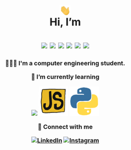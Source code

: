 <h1 align="center">

  <img style="width:30px; height:auto; -webkit-user-select:none; display:block; margin:auto; padding:env(safe-area-inset-top) env(safe-area-inset-right) env(safe-area-inset-bottom) env(safe-area-inset-left);" src="https://raw.githubusercontent.com/Potapy4/Potapy4/master/wave.gif"> Hi, I’m
  
  <img style="width:70px; height:auto;" src="https://i.giphy.com/media/MZum7m00qC1VIFPbgP/giphy.webp">
  <img style="width:70px; height:auto;" src="https://i.giphy.com/media/iC9j5M86lEd3a41HAB/giphy.webp">
  <img style="width:70px; height:auto;" src="https://i.giphy.com/media/dxan10yjH6jmXKM4DI/giphy.webp">
  <img style="width:70px; height:auto;" src="https://i.giphy.com/media/3mzURDAt4pSTn6yAvN/giphy.webp">
  <img style="width:70px; height:auto;" src="https://i.giphy.com/media/MZum7m00qC1VIFPbgP/giphy.webp">
  <img style="width:70px; height:auto;" src="https://i.giphy.com/media/iKN4VJk9e7tt9zRH1b/giphy.webp">
  
</h1>



<h3 align="center">
  
  👨🏻‍💻 I'm a computer engineering student.
  
  🌱 I’m currently learning
  
  
  
<p align="center">

  <img style="width:80px; height:auto;" src="https://camo.githubusercontent.com/cda2bff49eb0cd388393e08dd91cc3cf461f095e387d3fdcb8648ab0418010aa/68747470733a2f2f692e67697068792e636f6d2f6d656469612f654e41736a4f353574506267616f72376d612f323030772e77656270">

  <img style="width:80px; height:auto;" src="https://raw.githubusercontent.com/otomer/otomer/master/assets/js.webp">
  
  <img style="width:80px; height:auto;" src="https://raw.githubusercontent.com/swapnilg4u/useful-resources/main/GIFs/python.gif">

</p>

  
  🤝 Connect with me

  [![LinkedIn](https://img.shields.io/badge/linkedin-%230077B5.svg?style=for-the-badge&logo=linkedin&logoColor=white)](https://www.linkedin.com/in/atakanoguzlar/)
  [![Instagram](https://img.shields.io/badge/Instagram-%23E4405F.svg?style=for-the-badge&logo=Instagram&logoColor=white)](https://www.instagram.com/atakanoguzlar/)

  
</h3>



<!---

- 👨🏻‍💻 I'm a computer engineering student.
- 🌱 I’m currently learning React Native.
- 👀 I’m interested in ...

- 🌱 I’m currently learning ...
- 💞️ I’m looking to collaborate on ...
- 📫 How to reach me ...

--->

